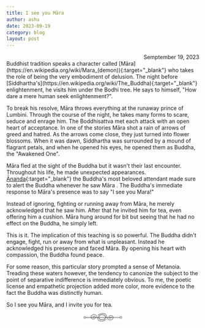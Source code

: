 ```yaml
---
title: I see you Māra 
author: ashu
date: 2023-09-19
category: blog
layout: post
---
```

<div class="date" style="text-align: right;">Semptember 19, 2023</div>
Buddhist tradition speaks a character called [Māra](https://en.wikipedia.org/wiki/Mara_(demon)){:target="_blank"} who takes the role of being the very embodiment of delusion. The night before [Siddhartha's](https://en.wikipedia.org/wiki/The_Buddha){:target="_blank"} enlightenment, he visits him under the Bodhi tree. He says to himself, "How dare a mere human seek enlightenment?". 

To break his resolve, Māra throws everything at the runaway prince of Lumbini. Through the course of the night, he takes many forms to scare, seduce and enrage him. The Boddhisattva met each attack with an open heart of acceptance. In one of the stories Māra shot a rain of arrows of greed and hatred. As the arrows come close, they just turned into flower blossoms. When it was dawn, Siddhartha was surrounded by a mound of flagrant petals, and when he opened his eyes, he opened them as Buddha, the "Awakened One". 

Māra fled at the sight of the Buddha but it wasn't their last encounter. Throughout his life, he made unexpected appearances. [Ānanda](https://en.wikipedia.org/wiki/%C4%80nanda){:target="_blank"} the Buddha's most beloved attendant made sure to alert the Buddha whenever he saw Māra . The Buddha's immediate response to Māra's presence was to say "I see you Mara!"

Instead of ignoring, fighting or running away from Māra, he merely acknowledged that he saw him. After that he invited him for tea, even offering him a cushion. Māra hung around for bit but seeing that he had no effect on the Buddha, he simply left. 

This is it. The implication of this teaching is so powerful. The Buddha didn't engage, fight, run or away from what is unpleasant. Instead he acknowledged his presence and faced Māra. By opening his heart with compassion, the Buddha found peace. 

For some reason, this particular story prompted a sense of Metanoia. Treading these waters however, the tendency to canonize the subject to the point of separative indifference is immediately obvious. To me, the poetic license and empathetic projection added more color, more evidence to the fact the Buddha was distinctly human. 

So I see you Māra, and I invite you for tea. 

<div style="display: flex; justify-content: center;">
  <img src="/assets/images/230617-page-ending-flourish.png" alt="image" style="max-width: 100px;">
</div>